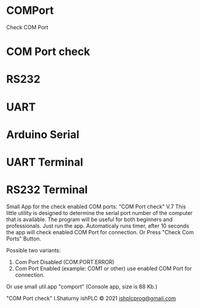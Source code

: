 # COMPort
Check COM Port
# COM Port check
# RS232
# UART
# Arduino Serial
# UART Terminal
# RS232 Terminal

Small App for the check enabled COM ports: "COM Port check" V.7
This little utility is designed to determine the serial port number of the computer that is available.
The program will be useful for both beginners and professionals.
Just run the app. Automaticaly runs timer, after 10 seconds the app will check enabled COM Port for connection.
Or Press "Check Com Ports" Button. 

Possible two variants:
1. Com Port Disabled (COM.PORT.ERROR)
2. Com Port Enabled (example: COM1 or other)
use enabled COM Port for connection.

 Or use small util.app "comport"
(Console app, size is 88 Kb.) 

 "COM Port check"
I.Shaturny ishPLC © 2021 
ishplcprog@gmail.com
